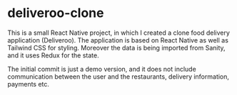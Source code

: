 # deliveroo-clone
This is a small React Native project, in which I created a clone food delivery application (Deliveroo). 
The application is based on React Native as well as Tailwind CSS for styling.
Moreover the data is being imported from Sanity, and it uses Redux for the state.

The initial commit is just a demo version, and it does not include communication between the user and the restaurants, 
delivery information, payments etc. 
